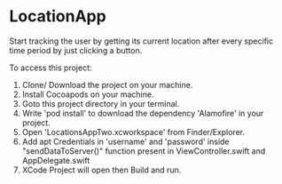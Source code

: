 # LocationApp
Start tracking the user by getting its current location after every specific time period by just clicking a button.

To access this project:
1. Clone/ Download the project on your machine.
2. Install Cocoapods on your machine.
3. Goto this project directory in your terminal.
4. Write 'pod install' to download the dependency 'Alamofire' in your project.
5. Open 'LocationsAppTwo.xcworkspace' from Finder/Explorer.
6. Add apt Credentials in 'username' and 'password' inside  "sendDataToServer()" function present in ViewController.swift and AppDelegate.swift
7. XCode Project will open then Build and run.
